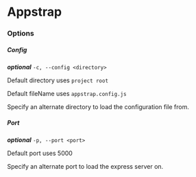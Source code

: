 # Appstrap

### Options

##### Config
***optional*** `-c, --config <directory>`

Default directory uses `project root`

Default fileName uses `appstrap.config.js`

Specify an alternate directory to load the configuration file from.

##### Port
***optional*** `-p, --port <port>`

Default port uses 5000

Specify an alternate port to load the express server on.

